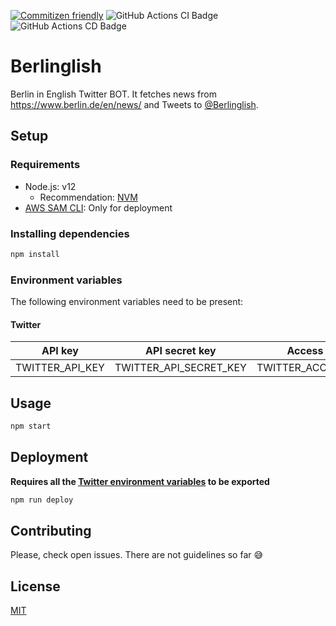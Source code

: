 [![Commitizen friendly](https://img.shields.io/badge/commitizen-friendly-brightgreen.svg)](http://commitizen.github.io/cz-cli/)
![GitHub Actions CI Badge](https://github.com/viniciuskneves/berlinglish/workflows/CI/badge.svg)
![GitHub Actions CD Badge](https://github.com/viniciuskneves/berlinglish/workflows/CD/badge.svg)

# Berlinglish

Berlin in English Twitter BOT. It fetches news from https://www.berlin.de/en/news/ and Tweets to [@Berlinglish](https://twitter.com/berlinglish).

## Setup

### Requirements

- Node.js: v12
  - Recommendation: [NVM](https://github.com/nvm-sh/nvm)
- [AWS SAM CLI](https://docs.aws.amazon.com/serverless-application-model/latest/developerguide/serverless-sam-cli-install.html): Only for deployment

### Installing dependencies

```bash
npm install
```

### Environment variables

The following environment variables need to be present:

#### Twitter

| API key         | API secret key         | Access token         | Access token secret         |
| --------------- | ---------------------- | -------------------- | --------------------------- |
| TWITTER_API_KEY | TWITTER_API_SECRET_KEY | TWITTER_ACCESS_TOKEN | TWITTER_ACCESS_TOKEN_SECRET |

## Usage

```bash
npm start
```

## Deployment

**Requires all the [Twitter environment variables](#Twitter) to be exported**

```bash
npm run deploy
```

## Contributing

Please, check open issues. There are not guidelines so far 😅

## License

[MIT](LICENSE)
